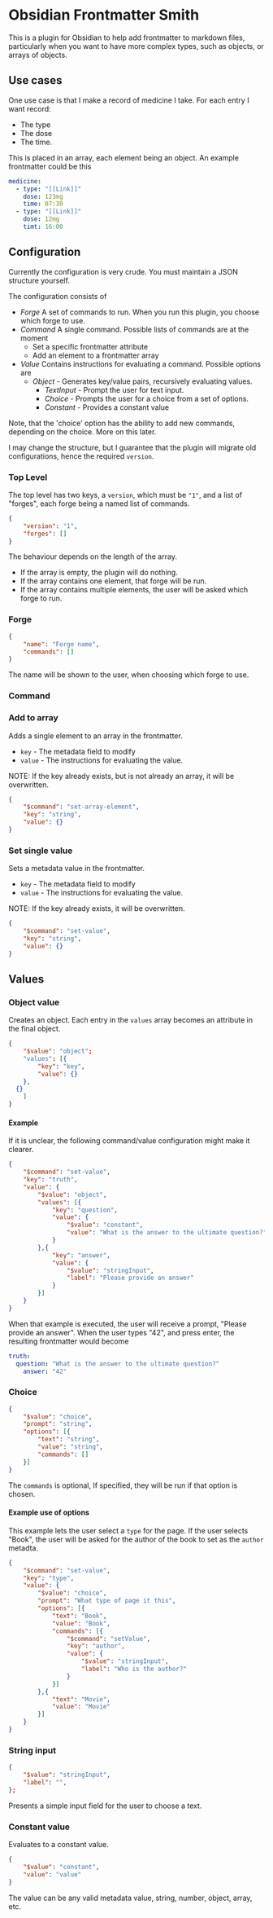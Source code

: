 # Obsidian Frontmatter Smith

This is a plugin for Obsidian to help add frontmatter to markdown files, 
particularly when you want to have more complex types, such as objects, or
arrays of objects.

## Use cases

One use case is that I make a record of medicine I take. For each entry I want
record:

- The type
- The dose
- The time.

This is placed in an array, each element being an object. An example frontmatter
could be this

```yaml
medicine:
  - type: "[[Link]]"
    dose: 123mg
    time: 07:30
  - type: "[[Link]]"
    dose: 12mg
    timt: 16:00
```

## Configuration

Currently the configuration is very crude. You must maintain a JSON structure
yourself.

The configuration consists of 

- _Forge_ A set of commands to run. When you run this plugin, you choose which
  forge to use.
- _Command_ A single command. Possible lists of commands are at the moment
  - Set a specific frontmatter attribute
  - Add an element to a frontmatter array
- _Value_ Contains instructions for evaluating a command. Possible options are
  - _Object_ - Generates key/value pairs, recursively evaluating values.
	- _TextInput_ - Prompt the user for text input.
	- _Choice_ - Prompts the user for a choice from a set of options.
	- _Constant_ - Provides a constant value

Note, that the 'choice' option has the ability to add new commands, depending on
the choice. More on this later.

I may change the structure, but I guarantee that the plugin will migrate old
configurations, hence the required `version`.

### Top Level

The top level has two keys, a `version`, which must be `"1"`, and a list of 
"forges", each forge being a named list of commands.

```json
{
	"version": "1",
	"forges": []
}
```

The behaviour depends on the length of the array.
- If the array is empty, the plugin will do nothing.
- If the array contains one element, that forge will be run.
- If the array contains multiple elements, the user will be asked which forge to run.

### Forge

```json
{
	"name": "Forge name",
	"commands": []
}
```

The name will be shown to the user, when choosing which forge to use.

### Command

### Add to array

Adds a single element to an array in the frontmatter.

- `key` - The metadata field to modify
- `value` - The instructions for evaluating the value.

NOTE: If the key already exists, but is not already an array, it will be
overwritten.

```json
{
	"$command": "set-array-element",
	"key": "string",
	"value": {}
}
```

### Set single value

Sets a metadata value in the frontmatter.

- `key` - The metadata field to modify
- `value` - The instructions for evaluating the value.

NOTE: If the key already exists, it will be overwritten.

```json
{
	"$command": "set-value",
	"key": "string",
	"value": {}
}
```


## Values

### Object value

Creates an object. Each entry in the `values` array becomes an attribute in
the final object.

```json
{
	"$value": "object";
	"values": [{
		"key": "key",
		"value": {}
	},
  {}
	]
}
```

#### Example

If it is unclear, the following command/value configuration might make it 
clearer.

```json
{
	"$command": "set-value",
	"key": "truth",
	"value": {
		"$value": "object",
		"values": [{
			"key": "question",
			"value": { 
				"$value": "constant", 
				"value": "What is the answer to the ultimate question?"
			}
		},{
			"key": "answer",
			"value": { 
				"$value": "stringInput",
				"label": "Please provide an answer"
			}
		}]
	}
}
```

When that example is executed, the user will receive a prompt, "Please
provide an answer". When the user types "42", and press enter, the resulting 
frontmatter would become

```yaml
truth:
  question: "What is the answer to the ultimate question?"
	answer: "42"
```

### Choice

```json
{
	"$value": "choice",
	"prompt": "string",
	"options": [{
		"text": "string",
		"value": "string",
		"commands": []
	}]
}
```

The `commands` is optional, If specified, they will be run if that option
is chosen.

#### Example use of options

This example lets the user select a `type` for the page. If the user
selects "Book", the user will be asked for the author of the book to set as
the `author` metadta.

```json
{
	"$command": "set-value",
	"key": "type",
	"value": {
		"$value": "choice",
		"prompt": "What type of page it this",
		"options": [{
			"text": "Book",
			"value": "Book",
			"commands": [{
				"$command": "setValue",
				"key": "author",
				"value": {
					"$value": "stringInput",
					"label": "Who is the author?"
				}
			}]
		},{
			"text": "Movie",
			"value": "Movie"
		}]
	}
}
```

### String input

```json
{
	"$value": "stringInput",
	"label": "",
};
```

Presents a simple input field for the user to choose a text.

### Constant value

Evaluates to a constant value.

```json
{
	"$value": "constant",
	"value": "value"
}
```

The value can be any valid metadata value, string, number, object, array,
etc.
